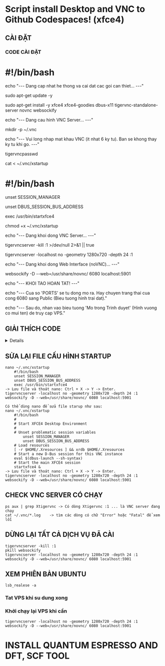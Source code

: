 # Script install Desktop and VNC to Github Codespaces! (xfce4)

## CÀI ĐẶT
### CODE CÀI ĐẶT
# #!/bin/bash
echo "--- Dang cap nhat he thong va cai dat cac goi can thiet... ---"


sudo apt-get update -y


sudo apt-get install -y xfce4 xfce4-goodies dbus-x11 tigervnc-standalone-server novnc websockify


echo "--- Dang cau hinh VNC Server... ---"


mkdir -p ~/.vnc


echo "--- Vui long nhap mat khau VNC (it nhat 6 ky tu). Ban se khong thay ky tu khi go. ---"


tigervncpasswd


cat <<EOF > ~/.vnc/xstartup


# #!/bin/bash


unset SESSION_MANAGER


unset DBUS_SESSION_BUS_ADDRESS


exec /usr/bin/startxfce4


chmod +x ~/.vnc/xstartup


echo "--- Dang khoi dong VNC Server... ---"


tigervncserver -kill :1 >/dev/null 2>&1 || true


tigervncserver -localhost no -geometry 1280x720 -depth 24 :1


echo "--- Dang khoi dong Web Interface (noVNC)... ---"


websockify -D --web=/usr/share/novnc/ 6080 localhost:5901


echo "--- KHOI TAO HOAN TAT! ---"


echo "--- Cua so 'PORTS' se tu dong mo ra. Hay chuyen trang thai cua cong 6080 sang Public (Bieu tuong hinh trai dat)."


echo "--- Sau do, nhan vao bieu tuong 'Mo trong Trinh duyet' (Hinh vuong co mui ten) de truy cap VPS."


## GIẢI THÍCH CODE
<details>
<blockquote>
# #!/bin/bash

# # --- Phần 1: Cài đặt các gói cần thiết ---
echo "--- Dang cap nhat he thong va cai dat cac goi can thiet... ---"
sudo apt-get update -y
sudo apt-get install -y xfce4 xfce4-goodies dbus-x11 tigervnc-standalone-server novnc websockify

# # --- Phần 2: Cấu hình VNC Server ---
echo "--- Dang cau hinh VNC Server... ---"
# # Tạo thư mục cấu hình VNC nếu chưa có
mkdir -p ~/.vnc

# # Thiết lập mật khẩu VNC
echo "--- Vui long nhap mat khau VNC (it nhat 6 ky tu). Ban se khong thay ky tu khi go. ---"
tigervncpasswd

# # Tạo file cấu hình xstartup để khởi động XFCE4
cat <<EOF > ~/.vnc/xstartup
#!/bin/bash
xrdb \$HOME/.Xresources
startxfce4 &
EOF

# # Cấp quyền thực thi cho file xstartup
chmod +x ~/.vnc/xstartup

# # --- Phần 3: Khởi động VNC và Web Server ---
echo "--- Dang khoi dong VNC Server... ---"
# # Dọn dẹp các phiên VNC cũ nếu có
tigervncserver -kill :1 >/dev/null 2>&1 || true
# # Khởi động phiên VNC mới trên màn hình :1 (cổng 5901)
tigervncserver -localhost no -geometry 1280x720 -depth 24 :1

echo "--- Dang khoi dong Web Interface (noVNC)... ---"
# # Khởi động websockify để kết nối trình duyệt với VNC
# # Lắng nghe trên cổng 6080 và chuyển tiếp tới cổng VNC 5901
websockify -D --web=/usr/share/novnc/ 6080 localhost:5901

echo "--- KHOI TAO HOAN TAT! ---"
echo "--- Cua so 'PORTS' se tu dong mo ra. Hay chuyen trang thai cua cong 6080 sang Public (Bieu tuong hinh trai dat)."
echo "--- Sau do, nhan vao bieu tuong 'Mo trong Trinh duyet' (Hinh vuong co mui ten) de truy cap VPS." '
</blockquote>
</details>

  
## SỬA LẠI FILE CẤU HÌNH STARTUP  
	nano ~/.vnc/xstartup
		#!/bin/bash
		unset SESSION_MANAGER
		unset DBUS_SESSION_BUS_ADDRESS
		exec /usr/bin/startxfce4
	-> Lưu file và thoát nano: Ctrl + X -> Y -> Enter.
 	tigervncserver -localhost no -geometry 1280x720 -depth 24 :1
 	websockify -D --web=/usr/share/novnc/ 6080 localhost:5901 

 	Có thể dùng nano để sửa file starup như sau:
  	nano ~/.vnc/xstartup
 		#!/bin/bash
		#
		# Start XFCE4 Desktop Environment
		#
		# Unset problematic session variables
			unset SESSION_MANAGER
			unset DBUS_SESSION_BUS_ADDRESS
		# Load resources
		[ -r $HOME/.Xresources ] && xrdb $HOME/.Xresources
		# Start a new D-Bus session for this VNC instance
		eval $(dbus-launch --sh-syntax)
		# Start the main XFCE4 session
		startxfce4 &
	-> Lưu file và thoát nano: Ctrl + X -> Y -> Enter.
  	tigervncserver -localhost no -geometry 1280x720 -depth 24 :1
 	websockify -D --web=/usr/share/novnc/ 6080 localhost:5901


## CHECK VNC SERVER CÓ CHẠY
  	ps aux | grep Xtigervnc	-> Có dòng Xtigervnc :1 ... là VNC server đang chạy
   	cat ~/.vnc/*.log	-> tìm các dòng có chữ "Error" hoặc "Fatal" để xem lỗi

 
## DỪNG LẠI TẤT CẢ DỊCH VỤ ĐÃ CÀI
	tigervncserver -kill :1
	pkill websockify
	tigervncserver -localhost no -geometry 1280x720 -depth 24 :1
 	websockify -D --web=/usr/share/novnc/ 6080 localhost:5901

  
## XEM PHIÊN BẢN UBUNTU
	lsb_realese -a

 
### Tat VPS khi su dung xong

### Khởi chạy lại VPS khi cần
	tigervncserver -localhost no -geometry 1280x720 -depth 24 :1
 	websockify -D --web=/usr/share/novnc/ 6080 localhost:5901
  
# INSTALL QUANTUM ESPRESSO AND DFT, SCF TOOL






